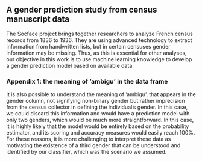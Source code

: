 ## A gender prediction study from census manuscript data
The Socface project brings together researchers to analyze French census records from 1836 to 1936.
They are using advanced technology to extract information from handwritten lists, but in certain censuses
gender information may be missing. Thus, as this is essential for other analyses, our objective in this work
is to use machine learning knowledge to develop a gender prediction model based on available data.

### Appendix 1: the meaning of ’ambigu’ in the data frame
It is also possible to understand the meaning of ’ambigu’, that appears in the gender column, not
signifying non-binary gender but rather imprecision from the census collector in defining the individual’s
gender. In this case, we could discard this information and would have a prediction model with only two
genders, which would be much more straightforward. In this case, it is highly likely that the model would
be entirely based on the probability estimator, and its scoring and accuracy measures would easily reach
100%. For these reasons, it is more challenging to interpret these data as motivating the existence of a
third gender that can be understood and identified by our classifier, which was the scenario we assumed.

